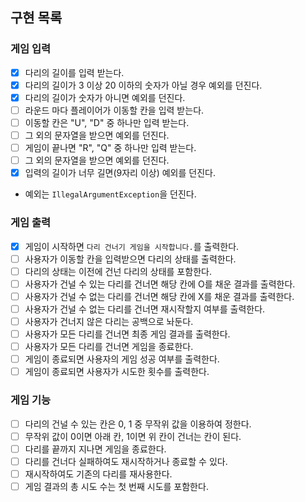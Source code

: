 ## 구현 목록

### 게임 입력
- [x] 다리의 길이를 입력 받는다.
- [x] 다리의 길이가 3 이상 20 이하의 숫자가 아닐 경우 예외를 던진다.
- [x] 다리의 길이가 숫자가 아니면 예외를 던진다.
- [ ] 라운드 마다 플레이어가 이동할 칸을 입력 받는다.
- [ ] 이동할 칸은 "U", "D" 중 하나만 입력 받는다.
- [ ] 그 외의 문자열을 받으면 예외를 던진다.
- [ ] 게임이 끝나면 "R", "Q" 중 하나만 입력 받는다.
- [ ] 그 외의 문자열을 받으면 예외를 던진다.
- [x] 입력의 길이가 너무 길면(9자리 이상) 예외를 던진다.
- 예외는  `IllegalArgumentException`을 던진다.

### 게임 출력
- [x] 게임이 시작하면 `다리 건너기 게임을 시작합니다.`를 출력한다.
- [ ] 사용자가 이동할 칸을 입력받으면 다리의 상태를 출력한다.
- [ ] 다리의 상태는 이전에 건넌 다리의 상태를 포함한다.
- [ ] 사용자가 건널 수 있는 다리를 건너면 해당 칸에 O를 채운 결과를 출력한다.
- [ ] 사용자가 건널 수 없는 다리를 건너면 해당 칸에 X를 채운 결과를 출력한다.
- [ ] 사용자가 건널 수 없는 다리를 건너면 재시작할지 여부를 출력한다.
- [ ] 사용자가 건너지 않은 다리는 공백으로 놔둔다.
- [ ] 사용자가 모든 다리를 건너면 최종 게임 결과를 출력한다.
- [ ] 사용자가 모든 다리를 건너면 게임을 종료한다.
- [ ] 게임이 종료되면 사용자의 게임 성공 여부를 출력한다.
- [ ] 게임이 종료되면 사용자가 시도한 횟수를 출력한다.

### 게임 기능
- [ ] 다리의 건널 수 있는 칸은 0, 1 중 무작위 값을 이용하여 정한다.
- [ ] 무작위 값이 0이면 아래 칸, 1이면 위 칸이 건너는 칸이 된다.
- [ ] 다리를 끝까지 지나면 게임을 종료한다.
- [ ] 다리를 건너다 실패하여도 재시작하거나 종료할 수 있다.
- [ ] 재시작하여도 기존의 다리를 재사용한다.
- [ ] 게임 결과의 총 시도 수는 첫 번째 시도를 포함한다. 